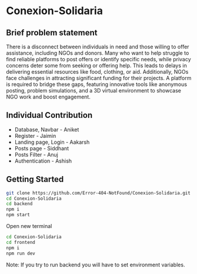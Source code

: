 
# Conexion-Solidaria

## Brief problem statement

There is a disconnect between individuals in need and those willing to offer assistance,
including NGOs and donors. Many who want to help struggle to find reliable platforms to
post offers or identify specific needs, while privacy concerns deter some from seeking or
offering help. This leads to delays in delivering essential resources like food, clothing, or
aid. Additionally, NGOs face challenges in attracting significant funding for their projects.
A platform is required to bridge these gaps, featuring innovative tools like anonymous
posting, problem simulations, and a 3D virtual environment to showcase NGO work and
boost engagement.

## Individual Contribution

- Database, Navbar - Aniket
- Register - Jaimin
- Landing page, Login - Aakarsh
- Posts page - Siddhant
- Posts Filter - Anuj 
- Authentication - Ashish

## Getting Started

```bash
git clone https://github.com/Error-404-NotFound/Conexion-Solidaria.git
cd Conexion-Solidaria
cd backend
npm i
npm start
```
Open new terminal

```bash
cd Conexion-Solidaria
cd frontend
npm i
npm run dev
```

Note: If you try to run backend you will have to set environment variables.

